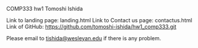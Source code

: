 COMP333 hw1 Tomoshi Ishida

Link to landing page: landing.html
Link to Contact us page: contactus.html
Link of GitHub: https://github.com/tomoshi-ishida/hw1_comp333.git

Please email to tishida@wesleyan.edu if there is any problem. 
